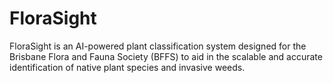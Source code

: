 # FloraSight
FloraSight is an AI-powered plant classification system designed for the Brisbane Flora and Fauna Society (BFFS) to aid in the scalable and accurate identification of native plant species and invasive weeds. 
